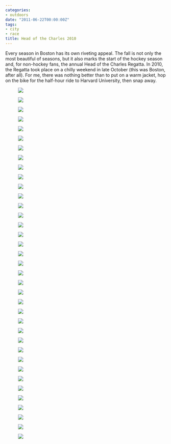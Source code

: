 ```yaml
---
categories:
- outdoors
date: "2011-06-22T00:00:00Z"
tags:
- city
- race
title: Head of the Charles 2010
---
```

Every season in Boston has its own riveting appeal.  The fall is not only the most beautiful of seasons, but it also marks the start of the hockey season and, for non-hockey fans, the annual Head of the Charles Regatta.  In 2010, the Regatta took place on a chilly weekend in late October (this was Boston, after all).  For me, there was nothing better than to put on a warm jacket, hop on the bike for the half-hour ride to Harvard University, then snap away.


<figure>
  <img src="http://yentran.isamonkey.org/gallery/head-of-the-charles-2010/dsc_4636.jpg" />
</figure>
<figure>
  <img src="http://yentran.isamonkey.org/gallery/head-of-the-charles-2010/dsc_4639.jpg" />
</figure>
<figure>
  <img src="http://yentran.isamonkey.org/gallery/head-of-the-charles-2010/dsc_4641.jpg" />
</figure>
<figure>
  <img src="http://yentran.isamonkey.org/gallery/head-of-the-charles-2010/dsc_4646.jpg" />
</figure>
<figure>
  <img src="http://yentran.isamonkey.org/gallery/head-of-the-charles-2010/dsc_4649.jpg" />
</figure>
<figure>
  <img src="http://yentran.isamonkey.org/gallery/head-of-the-charles-2010/dsc_4658.jpg" />
</figure>
<figure>
  <img src="http://yentran.isamonkey.org/gallery/head-of-the-charles-2010/dsc_4679.jpg" />
</figure>
<figure>
  <img src="http://yentran.isamonkey.org/gallery/head-of-the-charles-2010/dsc_4687.jpg" />
</figure>
<figure>
  <img src="http://yentran.isamonkey.org/gallery/head-of-the-charles-2010/dsc_4717.jpg" />
</figure>
<figure>
  <img src="http://yentran.isamonkey.org/gallery/head-of-the-charles-2010/dsc_4738.jpg" />
</figure>
<figure>
  <img src="http://yentran.isamonkey.org/gallery/head-of-the-charles-2010/dsc_4750.jpg" />
</figure>
<figure>
  <img src="http://yentran.isamonkey.org/gallery/head-of-the-charles-2010/dsc_4795.jpg" />
</figure>
<figure>
  <img src="http://yentran.isamonkey.org/gallery/head-of-the-charles-2010/dsc_4801.jpg" />
</figure>
<figure>
  <img src="http://yentran.isamonkey.org/gallery/head-of-the-charles-2010/dsc_4804.jpg" />
</figure>
<figure>
  <img src="http://yentran.isamonkey.org/gallery/head-of-the-charles-2010/dsc_4816.jpg" />
</figure>
<figure>
  <img src="http://yentran.isamonkey.org/gallery/head-of-the-charles-2010/dsc_4817.jpg" />
</figure>
<figure>
  <img src="http://yentran.isamonkey.org/gallery/head-of-the-charles-2010/dsc_4826.jpg" />
</figure>
<figure>
  <img src="http://yentran.isamonkey.org/gallery/head-of-the-charles-2010/dsc_4836.jpg" />
</figure>
<figure>
  <img src="http://yentran.isamonkey.org/gallery/head-of-the-charles-2010/dsc_4840.jpg" />
</figure>
<figure>
  <img src="http://yentran.isamonkey.org/gallery/head-of-the-charles-2010/dsc_4843.jpg" />
</figure>
<figure>
  <img src="http://yentran.isamonkey.org/gallery/head-of-the-charles-2010/dsc_4849.jpg" />
</figure>
<figure>
  <img src="http://yentran.isamonkey.org/gallery/head-of-the-charles-2010/dsc_4852.jpg" />
</figure>
<figure>
  <img src="http://yentran.isamonkey.org/gallery/head-of-the-charles-2010/dsc_4858.jpg" />
</figure>
<figure>
  <img src="http://yentran.isamonkey.org/gallery/head-of-the-charles-2010/dsc_4860.jpg" />
</figure>
<figure>
  <img src="http://yentran.isamonkey.org/gallery/head-of-the-charles-2010/dsc_4865.jpg" />
</figure>
<figure>
  <img src="http://yentran.isamonkey.org/gallery/head-of-the-charles-2010/dsc_4866.jpg" />
</figure>
<figure>
  <img src="http://yentran.isamonkey.org/gallery/head-of-the-charles-2010/dsc_4889.jpg" />
</figure>
<figure>
  <img src="http://yentran.isamonkey.org/gallery/head-of-the-charles-2010/dsc_4901.jpg" />
</figure>
<figure>
  <img src="http://yentran.isamonkey.org/gallery/head-of-the-charles-2010/dsc_4917.jpg" />
</figure>
<figure>
  <img src="http://yentran.isamonkey.org/gallery/head-of-the-charles-2010/dsc_4924.jpg" />
</figure>
<figure>
  <img src="http://yentran.isamonkey.org/gallery/head-of-the-charles-2010/dsc_4951.jpg" />
</figure>
<figure>
  <img src="http://yentran.isamonkey.org/gallery/head-of-the-charles-2010/dsc_4954.jpg" />
</figure>
<figure>
  <img src="http://yentran.isamonkey.org/gallery/head-of-the-charles-2010/dsc_4973.jpg" />
</figure>
<figure>
  <img src="http://yentran.isamonkey.org/gallery/head-of-the-charles-2010/dsc_4991.jpg" />
</figure>
<figure>
  <img src="http://yentran.isamonkey.org/gallery/head-of-the-charles-2010/dsc_5015.jpg" />
</figure>
<figure>
  <img src="http://yentran.isamonkey.org/gallery/head-of-the-charles-2010/dsc_5030.jpg" />
</figure>
<figure>
  <img src="http://yentran.isamonkey.org/gallery/head-of-the-charles-2010/dsc_5037.jpg" />
</figure>

</div>
